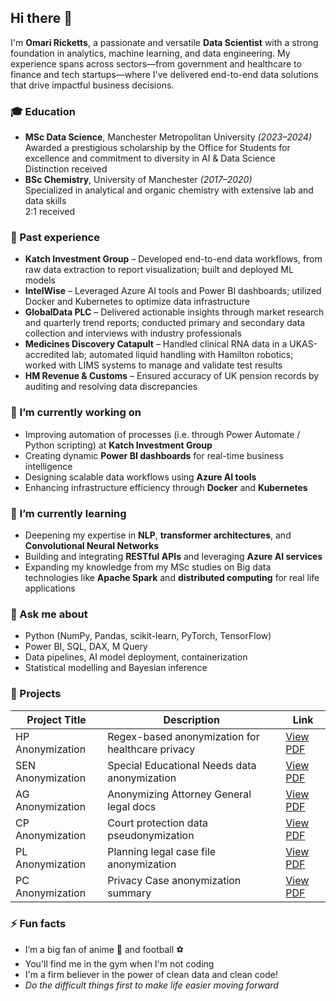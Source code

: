 ## Hi there 👋

I'm **Omari Ricketts**, a passionate and versatile **Data Scientist** with a strong foundation in analytics, machine learning, and data engineering. My experience spans across sectors—from government and healthcare to finance and tech startups—where I've delivered end-to-end data solutions that drive impactful business decisions.

### 🎓 Education
- **MSc Data Science**, Manchester Metropolitan University *(2023–2024)*  
  Awarded a prestigious scholarship by the Office for Students for excellence and commitment to diversity in AI & Data Science  
  Distinction received
- **BSc Chemistry**, University of Manchester *(2017–2020)*  
  Specialized in analytical and organic chemistry with extensive lab and data skills  
  2:1 received
  
### 💼 Past experience
- **Katch Investment Group** – Developed end-to-end data workflows, from raw data extraction to report visualization; built and deployed ML models  
- **IntelWise** – Leveraged Azure AI tools and Power BI dashboards; utilized Docker and Kubernetes to optimize data infrastructure  
- **GlobalData PLC** – Delivered actionable insights through market research and quarterly trend reports; conducted primary and secondary data collection and interviews with industry professionals  
- **Medicines Discovery Catapult** – Handled clinical RNA data in a UKAS-accredited lab; automated liquid handling with Hamilton robotics; worked with LIMS systems to manage and validate test results  
- **HM Revenue & Customs** – Ensured accuracy of UK pension records by auditing and resolving data discrepancies

### 🔭 I’m currently working on
- Improving automation of processes (i.e. through Power Automate / Python scripting) at **Katch Investment Group**  
- Creating dynamic **Power BI dashboards** for real-time business intelligence  
- Designing scalable data workflows using **Azure AI tools**  
- Enhancing infrastructure efficiency through **Docker** and **Kubernetes**

### 🌱 I’m currently learning
- Deepening my expertise in **NLP**, **transformer architectures**, and **Convolutional Neural Networks**  
- Building and integrating **RESTful APIs** and leveraging **Azure AI services**  
- Expanding my knowledge from my MSc studies on Big data technologies like **Apache Spark** and **distributed computing** for real life applications

### 💬 Ask me about
- Python (NumPy, Pandas, scikit-learn, PyTorch, TensorFlow)  
- Power BI, SQL, DAX, M Query  
- Data pipelines, AI model deployment, containerization  
- Statistical modelling and Bayesian inference  

### 🚀 Projects

| Project Title | Description | Link |
|---------------|-------------|------|
| HP Anonymization | Regex-based anonymization for healthcare privacy | [View PDF](https://github.com/oricketts20/oricketts20/blob/main/hpanon.pdf) |
| SEN Anonymization | Special Educational Needs data anonymization | [View PDF](https://github.com/oricketts20/oricketts20/blob/main/Sen%20anon.pdf) |
| AG Anonymization | Anonymizing Attorney General legal docs | [View PDF](https://github.com/oricketts20/oricketts20/blob/main/AG%20ANON.pdf) |
| CP Anonymization | Court protection data pseudonymization | [View PDF](https://github.com/oricketts20/oricketts20/blob/main/cpanon1.pdf) |
| PL Anonymization | Planning legal case file anonymization | [View PDF](https://github.com/oricketts20/oricketts20/blob/main/planon.pdf) |
| PC Anonymization | Privacy Case anonymization summary | [View PDF](https://github.com/oricketts20/oricketts20/blob/main/pcanon.pdf) |

### ⚡ Fun facts
- I’m a big fan of anime 🎥 and football ⚽  
- You'll find me in the gym when I'm not coding  
- I'm a firm believer in the power of clean data and clean code!  
- *Do the difficult things first to make life easier moving forward*


